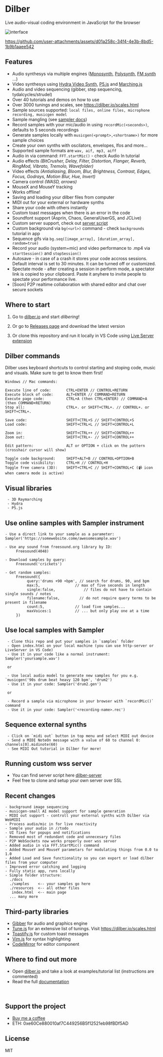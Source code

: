 # Dilber 
Live audio-visual coding environment in JavaScript for the browser

![interface](/resources/images/demo.png)

https://github.com/user-attachments/assets/d01a258c-34f4-4e3b-8bd5-1b9b1aaee542



## Features
- Audio synthesys via multiple engines ([Monosynth](https://dilber.io/docs/index.html#instruments-monosynth), [Polysynth](https://dilber.io/docs/index.html#instruments-synth), [FM synth](https://dilber.io/docs/index.html#instruments-fm) ...)
- Video synthesys using [Hydra Video Synth](https://hydra.ojack.xyz/), [P5.js](https://p5js.org/) and [Marching.js](https://github.com/charlieroberts/marching)
- Audio and video sequencing (gibber, step sequencing, tydalcycles/strudel)
- Over 40 tutorials and demos on how to use
- Over 3000 tunings and scales, see https://dilber.io/scales.html
- Sample sources supported: `local files, online files, microphone recording, musicgen model`
- Sample mangling (see [sampler docs](https://dilber.io/docs/index.html#instruments-sampler))
- Record samples with your mic/audio in using `recordMic(<seconds>)`, defaults to 5 seconds recordings
- Generate samples locally with `musicgen(<prompt>,<shortname>)` for more sample choices
- Create your own synths with oscilators, envelopes, lfos and more...
- Supported sample formats are `wav, aif, mp3, aiff`
- Audio in via command: `FFT.startMic()` - check Audio In tutorial
- Audio effects <i>(BitCrusher, Delay, Filter, Distortion, Flanger, Reverb, RingMod, Vibrato, Tremolo, Wavefolder)</i>
- Video effects <i>(Antialiasing, Bloom, Blur, Brightness, Contrast, Edges, Focus, Godrays, Motion Blur, Hue, Invert)</i>
- Camera control <i>(WASD, arrows)</i>
- MouseX and MouseY tracking
- Works offline!
- Saving and loading your dilber files from computer
- MIDI out for your external or hardware synths
- Share your code with others instantly
- Custom toast messages when there is an error in the code
- Soundfont support (Asprin, Chaos, GeneralUserGS, and JCLive)
- Custom server support, check out [server script](resources/dilber-server.js)
- Custom background via `bg(<url>)` command - check `backgrounds` tutorial in app
- Sequence gifs via `bg.seq([image_array], [duration_array], random=true)`
- Record your audio (system+mic) and video performance to .mp4 via `startSession()` and `stopSession()`
- Autosave - in case of a crash it stores your code accross sessions. Default interval is set to 30 minutes. It can be turned off or customized.
- Spectate mode - after creating a session in perform mode, a spectator link is copied to your clipboard. Paste it anyhere to invite people to spectate your performance live. 
- [Soon] P2P realtime collaboration with shared editor and chat over secure sockets


## Where to start
 1. Go to [dilber.io](https://dilber.io) and start <i>dilbering</i>!

 2. Or go to [Releases page](https://github.com/Omodaka9375/dilber/releases) and download the latest version
 
 3. Or clone this repository and run it locally in VS Code using [Live Server extension](https://marketplace.visualstudio.com/items?itemName=ritwickdey.LiveServer)


## Dilber commands

Dilber uses keyboard shortcuts to control starting and stoping code, music and visuals. Make sure to get to know them first!

```
Windows // Mac commands:

Execute line of code:       CTRL+ENTER // CONTROL+RETURN
Execute block of code:      ALT+ENTER // COMMAND+RETURN
Execute page code:          CTRL+A (then CTRL+ENTER) // COMMAND+A (then COMMAND+RETURN)
Stop all:                   CTRL+. or SHIFT+CTRL+. // CONTROL+. or SHIFT+CTRL+.
   
Save code:                  SHIFT+CTRL+S // SHIFT+CONTROL+S
Load code:                  SHIFT+CTRL+L // SHIFT+CONTROL+L
   
Zoom in:                    SHIFT+CTRL++ // SHIFT+CONTROL++ 
Zoom out:                   SHIFT+CTRL+- // SHIFT+CONTROL++
   
Edit pattern:               ALT or OPTION + click on the pattern (crosshair cursor will show)
   
Toggle code background:     SHIFT+ALT+B // CONTROL+OPTION+B
Toggle code visibility:     CTRL+H // CONTROL+H
Toggle free camera (3D):    SHIFT+CTRL+C // SHIFT+CONTROL+C (📹 icon when camera mode is active)
```

## Visual libraries
     - 3D Raymarching
     - Hydra
     - P5.js

## Use online samples with Sampler instrument
```
- Use a direct link to your sample as a parameter: Sampler('https://somewebsite.come/awesomesample.wav')

- Use any sound from freesound.org library by ID: 
     Freesound(4048)

- Download samples by query: 
     Freesound('crickets')

- Get random samples:
     Freesound({ 
          query:'drums +90 +bpm', // search for drums, 90, and bpm
          max:5, 			    // max of five seconds in length
          single:false, 		    // files do not have to contain single sounds / notes
          filename:false,         // do not require query terms to be present in filename
          count:5,			    // load five samples...
          maxVoices:1		    // ... but only play one at a time
     })
```

## Use local samples with Sampler
```
 - Clone this repo and put your samples in `samples` folder
 - Open index.html on your local machine (you can use http-server or LiveServer in VS Code)
 - Use it in your code like a normal instrument: Sampler('yoursample.wav')

 or

 - Use local audio model to generate new samples for you e.g. `musicgen('90s drum beat heavy 120 bpm', 'drum2')
 - Use it in your code: Sampler('drum2.gen')

 or

 - Record a sample via microphone in your browser with `recordMic()` command
 - Use it in your code: Sampler('<recording-name>.rec')
```



## Sequence external synths
```
 - Click on `midi out` button in top menu and select MIDI out device 
 - Send a MIDI NoteOn message with a value of 60 to channel 0: channels[0].midinote(60)
 - See MIDI Out tutorial in Dilber for more!
```

## Running custom wss server
- You can find server script here [dilber-server](resources/dilber-server.js) 
- Feel free to clone and setup your own server over SSL


## Recent changes
```
- background image sequencing
- musicgen-small AI model support for sample generation
- MIDI out support - controll your external synths with Dilber via WebMIDI
- Process audio/mic in for live reactivity
- Sample your audio in //todo
- UI fixes for popups and notifications
- Removed most of redundant code and unnecesary files
- P2P WebSockets now works properly over wss server
- Added audio in via FFT.StartMic() command
- Added MouseY and MouseY parametars for modulating things from 0.0 to 1.0
- Added Load and Save functionality so you can export or load dilber files from your computer
- Improved error catching and logging
- Fully static app, runs locally
- Simple folder structure:
  ./docs
  ./samples    <-- your samples go here
  ./resources  <-- all other files
   index.html  <-- main page
  ... many more
```

## Third-party libraries
 - [Gibber](https://github.com/gibber-cc/gibber) for audio and graphics engine
 - [Tune.js](https://github.com/abbernie/tune) for an extensive list of tunings. Visit https://dilber.io/scales.html
 - [Toastify.js](https://github.com/apvarun/toastify-js) for custom toast messages
 - [Vim.js](https://github.com/yuezk/vim-js) for syntax highlighting 
 - [CodeMirror](https://github.com/codemirror/dev/) for editor component

## Where to find out more
- Open [dilber.io](https://dilber.io) and take a look at examples/tutorial list (instructions are commented)
- Read the full [documentation](https://dilber.io/docs/index.html)

<br>

## Support the project
- [Buy me a coffee](https://buymeacoffee.com/omodaka9375)
- ETH: 0xe60Ce880010af7C449256B5f12521eb98fBDf5AD

## License
MIT
